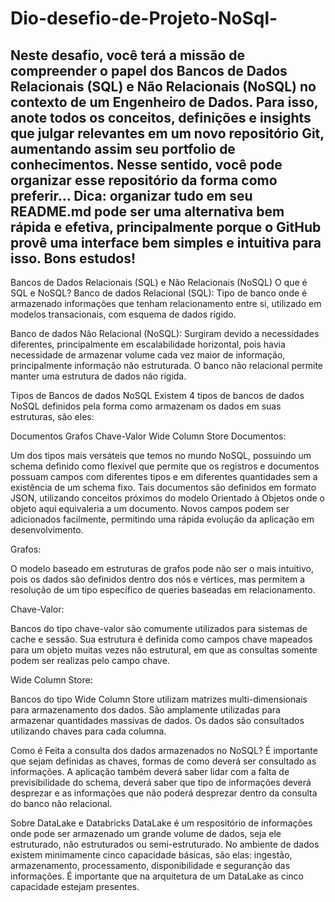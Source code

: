 # Dio-desefio-de-Projeto-NoSql-
## Neste desafio, você terá a missão de compreender o papel dos Bancos de Dados Relacionais (SQL) e Não Relacionais (NoSQL) no contexto de um Engenheiro de Dados. Para isso, anote todos os conceitos, definições e insights que julgar relevantes em um novo repositório Git, aumentando assim seu portfolio de conhecimentos. Nesse sentido, você pode organizar esse repositório da forma como preferir... Dica: organizar tudo em seu README.md pode ser uma alternativa bem rápida e efetiva, principalmente porque o GitHub provê uma interface bem simples e intuitiva para isso. Bons estudos!

Bancos de Dados Relacionais (SQL) e Não Relacionais (NoSQL)
O que é SQL e NoSQL?
Banco de dados Relacional (SQL): Tipo de banco onde é armazenado informações que tenham relacionamento entre si, utilizado em modelos transacionais, com esquema de dados rígido.

Banco de dados Não Relacional (NoSQL): Surgiram devido a necessidades diferentes, principalmente em escalabilidade horizontal, pois havia necessidade de armazenar volume cada vez maior de informação, principalmente informação não estruturada. O banco não relacional permite manter uma estrutura de dados não rígida.

Tipos de Bancos de dados NoSQL
Existem 4 tipos de bancos de dados NoSQL definidos pela forma como armazenam os dados em suas estruturas, são eles:

Documentos
Grafos
Chave-Valor
Wide Column Store
Documentos:

Um dos tipos mais versáteis que temos no mundo NoSQL, possuindo um schema definido como flexível que permite que os registros e documentos possuam campos com diferentes tipos e em diferentes quantidades sem a existência de um schema fixo. Tais documentos são definidos em formato JSON, utilizando conceitos próximos do modelo Orientado à Objetos onde o objeto aqui equivaleria a um documento. Novos campos podem ser adicionados facilmente, permitindo uma rápida evolução da aplicação em desenvolvimento.

Grafos:

O modelo baseado em estruturas de grafos pode não ser o mais intuitivo, pois os dados são definidos dentro dos nós e vértices, mas permitem a resolução de um tipo específico de queries baseadas em relacionamento.

Chave-Valor:

Bancos do tipo chave-valor são comumente utilizados para sistemas de cache e sessão. Sua estrutura é definida como campos chave mapeados para um objeto muitas vezes não estrutural, em que as consultas somente podem ser realizas pelo campo chave.

Wide Column Store:

Bancos do tipo Wide Column Store utilizam matrizes multi-dimensionais para armazenamento dos dados. São amplamente utilizadas para armazenar quantidades massivas de dados. Os dados são consultados utilizando chaves para cada columna.

Como é Feita a consulta dos dados armazenados no NoSQL?
É importante que sejam definidas as chaves, formas de como deverá ser consultado as informações. A aplicação também deverá saber lidar com a falta de previsibilidade do schema, deverá saber que tipo de informações deverá desprezar e as informações que não poderá desprezar dentro da consulta do banco não relacional.

Sobre DataLake e Databricks
DataLake é um respositório de informações onde pode ser armazenado um grande volume de dados, seja ele estruturado, não estruturados ou semi-estruturado. No ambiente de dados existem minimamente cinco capacidade básicas, são elas: ingestão, armazenamento, processamento, disponibilidade e seguranção das informações. É importante que na arquitetura de um DataLake as cinco capacidade estejam presentes.
